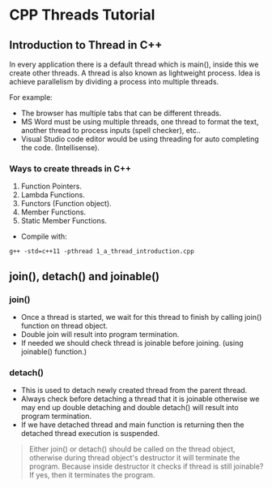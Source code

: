 # CPP Threads Tutorial

## Introduction to Thread in C++

In every application there is a default thread which is main(), inside this we create other threads.
A thread is also known as lightweight process. Idea is achieve parallelism by dividing
a process into multiple threads.

For example:
- The browser has multiple tabs that can be different threads.
- MS Word must be using multiple threads, one thread to format the text, another thread
  to process inputs (spell checker), etc..
- Visual Studio code editor would be using threading for auto completing the code. (Intellisense).

### Ways to create threads in C++
1. Function Pointers.
2. Lambda Functions.
3. Functors (Function object).
4. Member Functions.
5. Static Member Functions.

* Compile with:
```
g++ -std=c++11 -pthread 1_a_thread_introduction.cpp
```

## join(), detach() and joinable()

### join()
- Once a thread is started, we wait for this thread to finish by calling join() function on
  thread object.
- Double join will result into program termination.
- If needed we should check thread is joinable before joining. (using joinable() function.)

### detach()
- This is used to detach newly created thread from the parent thread.
- Always check before detaching a thread that it is joinable otherwise we may end
  up double detaching and double detach() will result into program termination.
- If we have detached thread and main function is returning then the detached thread execution
  is suspended.

> Either join() or detach() should be called on the thread object, otherwise during
  thread object's destructor it will terminate the program. Because inside destructor it checks
  if thread is still joinable? If yes, then it terminates the program.
